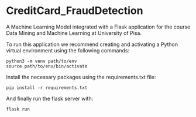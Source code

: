 # CreditCard_FraudDetection
A Machine Learning Model integrated with a Flask application for the course Data Mining and Machine Learning at University of Pisa.

To run this application we recommend creating and activating a Python virtual environment using the following commands:

```
python3 -m venv path/to/env
source path/to/env/bin/activate
```
Install the necessary packages using the requirements.txt file:

```
pip install -r requirements.txt
```
And finally run the flask server with:
```
flask run
```
